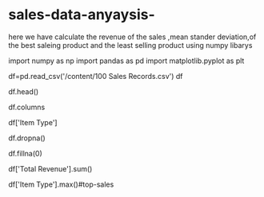 # sales-data-anyaysis-
here   we have calculate the revenue of the sales ,mean stander deviation,of the best saleing product and the least selling product  using numpy libarys 


import numpy as np
import pandas as pd
import matplotlib.pyplot as plt

df=pd.read_csv('/content/100 Sales Records.csv')
df


df.head()

df.columns

df['Item Type']

df.dropna()

df.fillna(0)

df['Total Revenue'].sum()

df['Item Type'].max()#top-sales
